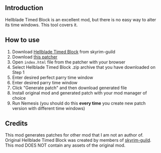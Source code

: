 ## Introduction

Hellblade Timed Block is an excellent mod, but there is no easy way to alter its time windows. This tool covers it.

## How to use

1. Download [Hellblade Timed Block](https://www.skyrim-guild.com/mods/hellblade-timed-block)  from skyrim-guild
1. Download [this patcher](https://www.nexusmods.com/skyrimspecialedition/mods/101311?tab=files)
1. Open `index.html` file from the patcher with your browser
1. Select Hellblade Timed Block .zip archive that you have downloaded on Step 1
1. Enter desired perfect parry time window
1. Enter desired parry time window
1. Click "Generate patch" and then download generated file
1. Install original mod and generated patch with your mod manager of choice
1. Run Nemesis (you should do this **every time** you create new patch version with different time windows)

## Credits

This mod generates patches for other mod that I am not an author of.
Original Hellblade Timed Block was created by members of [skyrim-guild](https://www.skyrim-guild.com/).
This mod DOES NOT contain any assets of the original mod.